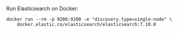 Run Elasticsearch on Docker:

```
docker run --rm -p 9200:9200 -e "discovery.type=single-node" \
	docker.elastic.co/elasticsearch/elasticsearch:7.10.0
```

